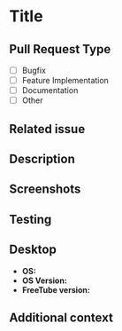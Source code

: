 # Title

<!-- Thanks for sending a pull request! Make sure to follow the contributing guidelines. -->
<!-- Important note, we may remove your pull request if you do not use this provided PR template correctly. -->
<!-- Do not create PR's with AI! (PRs created mainly with AI will be closed. They waste our team's time. We ban repeat offenders.) -->

## Pull Request Type
<!-- Please select what type of pull request this is: [x] -->
- [ ] Bugfix
- [ ] Feature Implementation
- [ ] Documentation
- [ ] Other

## Related issue
<!-- Please link the issue your pull request is referring to. -->
<!-- If this pull request fully resolves the relevant issue, put "closes" before the issue number. -->
<!-- Example: "closes #123456". -->

## Description
<!-- Please write a clear and concise description of what the pull request does. -->

## Screenshots <!-- If appropriate -->
<!-- Please add before and after screenshots if there is a visible change. -->

## Testing
<!-- How can reviewers verify that the PR produces correct results? -->
<!-- Please provide instructions so that others can ensure that your pull request would produce correct results. For examples see, https://github.com/FreeTubeApp/FreeTube/pull/5743, https://github.com/FreeTubeApp/FreeTube/pull/7349, https://github.com/FreeTubeApp/FreeTube/pull/5125, https://github.com/FreeTubeApp/FreeTube/pull/7338 -->

## Desktop
<!-- Please complete the following information-->
- **OS:**
- **OS Version:**
- **FreeTube version:**

## Additional context
<!-- Add any other context about the pull request here. -->
